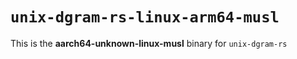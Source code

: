 # `unix-dgram-rs-linux-arm64-musl`

This is the **aarch64-unknown-linux-musl** binary for `unix-dgram-rs`
